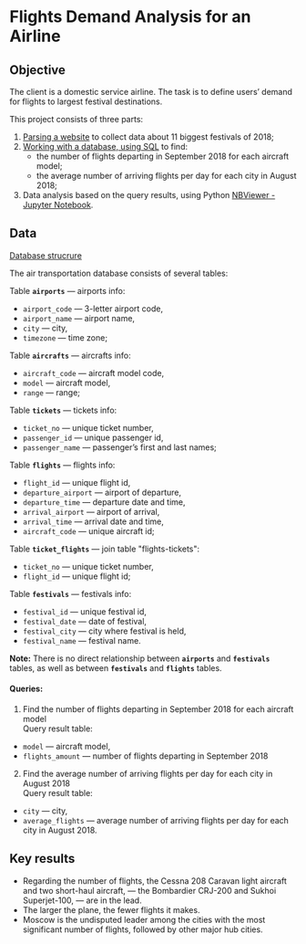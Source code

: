 # Flights Demand Analysis for an Airline

## Objective
The client is a domestic service airline. The task is to define users’ demand for flights to largest festival destinations.

This project consists of three parts:
1. [Parsing a website](https://github.com/plgesha/data-analyst-professional-training-course-projects/blob/master/Flights%20Demand%20Analysis%20for%20an%20Airline/parser.py) to collect data about 11 biggest festivals of 2018;
2. [Working with a database, using SQL](https://github.com/plgesha/data-analyst-professional-training-course-projects/blob/master/Flights%20Demand%20Analysis%20for%20an%20Airline/queries.sql) to find: 
    - the number of flights departing in September 2018 for each aircraft model;
    - the average number of arriving flights per day for each city in August 2018;
3. Data analysis based on the query results, using Python [NBViewer - Jupyter Notebook](https://nbviewer.org/github/plgesha/data-analyst-professional-training-course-projects/blob/master/Flights%20Demand%20Analysis%20for%20an%20Airline/Flights%20Demand%20Analysis%20for%20an%20Airline.ipynb).

## Data
[Database strucrure](https://github.com/plgesha/data-analyst-professional-training-course-projects/blob/master/Flights%20Demand%20Analysis%20for%20an%20Airline/db_structure.jpg)

The air transportation database consists of several tables:

Table **`airports`** — airports info:
- `airport_code` — 3-letter airport code,
- `airport_name` — airport name,
- `city` — city,
- `timezone` — time zone;

Table **`aircrafts`** — aircrafts info:
- `aircraft_code` — aircraft model code,
- `model` — aircraft model,
- `range` — range;

Table **`tickets`** — tickets info:
- `ticket_no` — unique ticket number,
- `passenger_id` — unique passenger id,
- `passenger_name` — passenger’s first and last names;

Table **`flights`** — flights info:
- `flight_id` — unique flight id,
- `departure_airport` — airport of departure,
- `departure_time` — departure date and time,
- `arrival_airport` — airport of arrival,
- `arrival_time` — arrival date and time,
- `aircraft_code` — unique aircraft id;

Table **`ticket_flights`** — join table "flights-tickets":
- `ticket_no` — unique ticket number,
- `flight_id` — unique flight id;

Table **`festivals`** — festivals info:
- `festival_id` — unique festival id,
- `festival_date` — date of festival,
- `festival_city` — city where festival is held,
- `festival_name` — festival name.

**Note:** There is no direct relationship between **`airports`** and **`festivals`** tables, as well as between **`festivals`** and **`flights`** tables.

#### Queries:
1.  Find the number of flights departing in September 2018 for each aircraft model         
Query result table:
- `model` — aircraft model,
- `flights_amount` — number of flights departing in September 2018
2. Find the average number of arriving flights per day for each city in August 2018      
Query result table:
- `city` — city,
- `average_flights` — average number of arriving flights per day for each city in August 2018.

## Key results
- Regarding the number of flights, the Cessna 208 Caravan light aircraft and two short-haul aircraft, — the Bombardier CRJ-200 and Sukhoi Superjet-100, — are in the lead. 
- The larger the plane, the fewer flights it makes.
- Moscow is the undisputed leader among the cities with the most significant number of flights, followed by other major hub cities.

